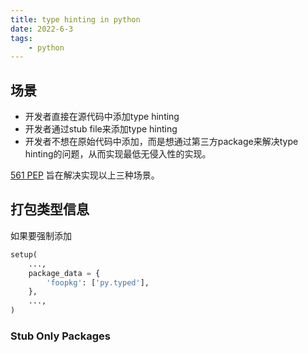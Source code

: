 ```yaml
---
title: type hinting in python
date: 2022-6-3
tags:
    - python
---
```



<!--more -->

## 场景

* 开发者直接在源代码中添加type hinting
* 开发者通过stub file来添加type hinting
* 开发者不想在原始代码中添加，而是想通过第三方package来解决type hinting的问题，从而实现最低无侵入性的实现。

[561 PEP](https://peps.python.org/pep-0561/) 旨在解决实现以上三种场景。

## 打包类型信息

如果要强制添加


```python
setup(
    ...,
    package_data = {
        'foopkg': ['py.typed'],
    },
    ...,
)
```

### Stub Only Packages


